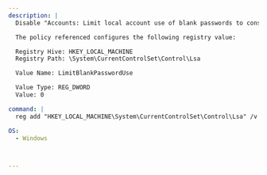 ```yaml
---
description: |
  Disable "Accounts: Limit local account use of blank passwords to console logon only" 

  The policy referenced configures the following registry value:

  Registry Hive: HKEY_LOCAL_MACHINE
  Registry Path: \System\CurrentControlSet\Control\Lsa

  Value Name: LimitBlankPasswordUse

  Value Type: REG_DWORD
  Value: 0

command: |
  reg add "HKEY_LOCAL_MACHINE\System\CurrentControlSet\Control\Lsa" /v LimitBlankPasswordUse /t REG_DWORD /d 

OS:
  - Windows



---
```






